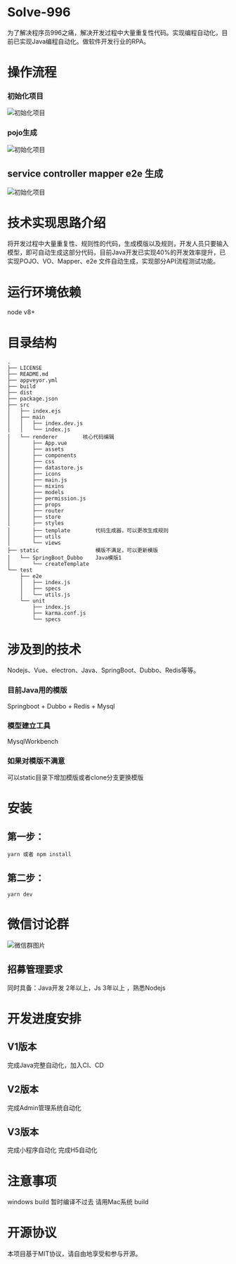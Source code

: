# Solve-996
为了解决程序员996之痛，解决开发过程中大量重复性代码。实现编程自动化，目前已实现Java编程自动化。做软件开发行业的RPA。
# 操作流程
### 初始化项目
![初始化项目](https://github.com/CREATE-AI/Solve-996/blob/master/docs/initJava.gif)
### pojo生成
![初始化项目](https://github.com/CREATE-AI/Solve-996/blob/master/docs/pojo.gif)
## service controller mapper e2e 生成
![初始化项目](https://github.com/CREATE-AI/Solve-996/blob/master/docs/service.gif)

# 技术实现思路介绍
将开发过程中大量重复性、规则性的代码，生成模版以及规则，开发人员只要输入模型，即可自动生成这部分代码，目前Java开发已实现40%的开发效率提升，已实现POJO、VO、Mapper、e2e 文件自动生成，实现部分API流程测试功能。
# 运行环境依赖
node v8+

# 目录结构
```
.
├── LICENSE
├── README.md
├── appveyor.yml
├── build
├── dist
├── package.json
├── src
│   ├── index.ejs
│   ├── main
│   │   ├── index.dev.js
│   │   └── index.js
│   └── renderer        核心代码编辑
│       ├── App.vue
│       ├── assets
│       ├── components      
│       ├── css
│       ├── datastore.js
│       ├── icons
│       ├── main.js
│       ├── mixins
│       ├── models
│       ├── permission.js
│       ├── props
│       ├── router
│       ├── store
│       ├── styles
│       ├── template        代码生成器，可以更改生成规则
│       ├── utils
│       └── views
├── static                  模版不满足，可以更新模版
│   └── SpringBoot_Dubbo    Java模版1
│       └── createTemplate 
└── test
    ├── e2e
    │   ├── index.js
    │   ├── specs
    │   └── utils.js
    └── unit
        ├── index.js
        ├── karma.conf.js
        └── specs
```
# 涉及到的技术
Nodejs、Vue、electron、Java、SpringBoot、Dubbo、Redis等等。
### 目前Java用的模版
Springboot + Dubbo + Redis + Mysql
### 模型建立工具
MysqlWorkbench
### 如果对模版不满意
可以static目录下增加模版或者clone分支更换模版

# 安装
## 第一步：
`
yarn 或者 npm install
`
## 第二步：
`
yarn dev
`
# 微信讨论群
![微信群图片](http://www.createsz.cn/download/5401565800545_.pic.jpg)
## 招募管理要求
同时具备：Java开发 2年以上，Js 3年以上 ，熟悉Nodejs
# 开发进度安排

## V1版本
完成Java完整自动化，加入CI、CD
## V2版本
完成Admin管理系统自动化
## V3版本
完成小程序自动化
完成H5自动化
# 注意事项
windows build 暂时编译不过去
请用Mac系统 build

# 开源协议
本项目基于MIT协议，请自由地享受和参与开源。
